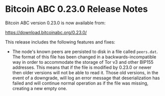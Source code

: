 # Bitcoin ABC 0.23.0 Release Notes

Bitcoin ABC version 0.23.0 is now available from:

  <https://download.bitcoinabc.org/0.23.0/>

This release includes the following features and fixes:
 - The node's known peers are persisted to disk in a file called `peers.dat`. The
   format of this file has been changed in a backwards-incompatible way in order to
   accommodate the storage of Tor v3 and other BIP155 addresses. This means that if
   the file is modified by 0.23.0 or newer then older versions will not be able to
   read it. Those old versions, in the event of a downgrade, will log an error
   message that deserialization has failed and will continue normal operation
   as if the file was missing, creating a new empty one.
